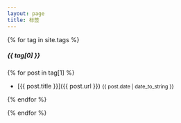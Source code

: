 ```yaml
---
layout: page
title: 标签
---
```

{% for tag in site.tags %}

##### {{ tag[0] }}

{% for post in tag[1] %}

 - [{{ post.title }}]({{ post.url }}) <small>{{ post.date | date_to_string }}</small>

{% endfor %}

{% endfor %}
